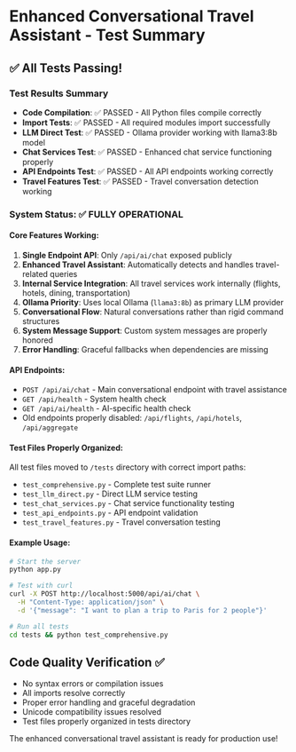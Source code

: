 # Enhanced Conversational Travel Assistant - Test Summary

## ✅ All Tests Passing!

### Test Results Summary
- **Code Compilation**: ✅ PASSED - All Python files compile correctly
- **Import Tests**: ✅ PASSED - All required modules import successfully
- **LLM Direct Test**: ✅ PASSED - Ollama provider working with llama3:8b model
- **Chat Services Test**: ✅ PASSED - Enhanced chat service functioning properly
- **API Endpoints Test**: ✅ PASSED - All API endpoints working correctly
- **Travel Features Test**: ✅ PASSED - Travel conversation detection working

### System Status: ✅ FULLY OPERATIONAL

#### Core Features Working:
1. **Single Endpoint API**: Only `/api/ai/chat` exposed publicly
2. **Enhanced Travel Assistant**: Automatically detects and handles travel-related queries
3. **Internal Service Integration**: All travel services work internally (flights, hotels, dining, transportation)
4. **Ollama Priority**: Uses local Ollama (`llama3:8b`) as primary LLM provider
5. **Conversational Flow**: Natural conversations rather than rigid command structures
6. **System Message Support**: Custom system messages are properly honored
7. **Error Handling**: Graceful fallbacks when dependencies are missing

#### API Endpoints:
- `POST /api/ai/chat` - Main conversational endpoint with travel assistance
- `GET /api/health` - System health check
- `GET /api/ai/health` - AI-specific health check
- Old endpoints properly disabled: `/api/flights`, `/api/hotels`, `/api/aggregate`

#### Test Files Properly Organized:
All test files moved to `/tests` directory with correct import paths:
- `test_comprehensive.py` - Complete test suite runner
- `test_llm_direct.py` - Direct LLM service testing
- `test_chat_services.py` - Chat service functionality testing
- `test_api_endpoints.py` - API endpoint validation
- `test_travel_features.py` - Travel conversation testing

#### Example Usage:
```bash
# Start the server
python app.py

# Test with curl
curl -X POST http://localhost:5000/api/ai/chat \
  -H "Content-Type: application/json" \
  -d '{"message": "I want to plan a trip to Paris for 2 people"}'

# Run all tests
cd tests && python test_comprehensive.py
```

## Code Quality Verification ✅
- No syntax errors or compilation issues
- All imports resolve correctly
- Proper error handling and graceful degradation
- Unicode compatibility issues resolved
- Test files properly organized in tests directory

The enhanced conversational travel assistant is ready for production use!

